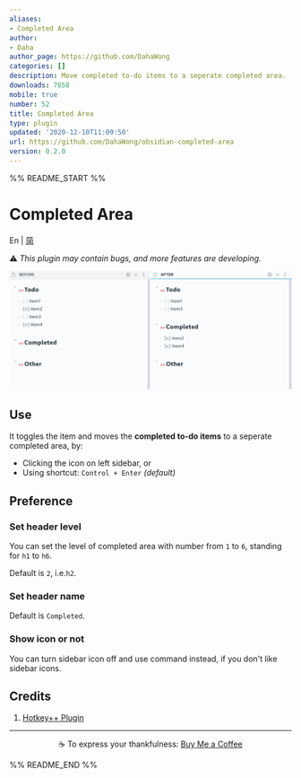 ```yaml
---
aliases:
- Completed Area
author:
- Daha
author_page: https://github.com/DahaWong
categories: []
description: Move completed to-do items to a seperate completed area.
downloads: 7658
mobile: true
number: 52
title: Completed Area
type: plugin
updated: '2020-12-10T11:09:50'
url: https://github.com/DahaWong/obsidian-completed-area
version: 0.2.0
---
```


%% README_START %%

# Completed Area

En | [简](https://github.com/DahaWong/obsidian-completed/blob/main/README_zh.md)

⚠️ *This plugin may contain bugs, and more features are developing.*

![Demo](https://raw.githubusercontent.com/DahaWong/obsidian-completed-area/main/demo.png)
## Use
It toggles the item and moves the **completed to-do items** to a seperate completed area, by: 
- Clicking the icon on left sidebar, or
- Using shortcut: `Control + Enter` *(default)*

## Preference

### Set header level
You can set the level of completed area with number from `1` to `6`, standing for `h1` to `h6`. 

Default is `2`, i.e.`h2`.

### Set header name
Default is `Completed`.

### Show icon or not
You can turn sidebar icon off and use command instead, if you don't like sidebar icons.

## Credits
1. [Hotkey++ Plugin](https://github.com/argenos/hotkeysplus-obsidian)

---

<p align=center>
  ☕️ To express your thankfulness: <a href="https://buymeacoffee.com/daha">Buy Me a Coffee</a>
</p>


%% README_END %%
